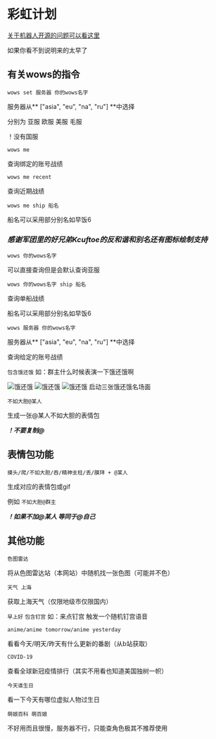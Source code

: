 # 彩虹计划

[关于机器人开源的问题可以看这里](https://github.com/Rainbow-Project/bot_rain_py)

如果你看不到说明来的太早了

## 有关wows的指令

`wows set 服务器 你的wows名字`

服务器从** ["asia", "eu", "na", "ru"] **中选择

分别为 亚服 欧服 美服 毛服

！没有国服

`wows me`

查询绑定的账号战绩

`wows me recent`

查询近期战绩

`wows me ship 船名`

船名可以采用部分别名如早饭6

### ***_感谢军团里的好兄弟Kcuftoe的反和谐和别名还有图标绘制支持_***


`wows 你的wows名字`

可以直接查询但是会默认查询亚服

`wows 你的wows名字 ship 船名`

查询单船战绩

船名可以采用部分别名如早饭6

`wows 服务器 你的wows名字`

服务器从** ["asia", "eu", "na", "ru"] **中选择

查询给定的账号战绩

`包含饿还饿`
如：群主什么时候表演一下饿还饿啊

![饿还饿](https://intmax.top/img/pic_src/pic/OHO.jpg)
![饿还饿](https://intmax.top/img/pic_src/pic/OHO2.jpg)
![饿还饿](https://intmax.top/img/pic_src/pic/OHO3.png)
启动三张饿还饿名场面

`不如大胆@某人`

生成一张@某人不如大胆的表情包

***_！不要复制@_***

## 表情包功能

`摸头/爬/不如大胆/吞/精神支柱/丢/膜拜 + @某人`

生成对应的表情包或gif

例如
`不如大胆@群主`

***！如果不加@某人 等同于@自己***

## 其他功能

`色图雷达`

将从色图雷达站（本网站）中随机找一张色图（可能并不色）

`天气 上海`

获取上海天气（仅限地级市仅限国内）

`早上好`
`包含钉宫`
如：来点钉宫
触发一个随机钉宫语音

`anime/anime tomorrow/anime yesterday`

看看今天/明天/昨天有什么更新的番剧（从b站获取）

`COVID-19`

查看全球新冠疫情排行（其实不用看也知道美国独树一帜）

`今天谁生日`

看一下今天有哪位虚拟人物过生日

`萌娘百科 萌百娘`

不好用而且很慢，服务器不行，只能查角色极其不推荐使用
